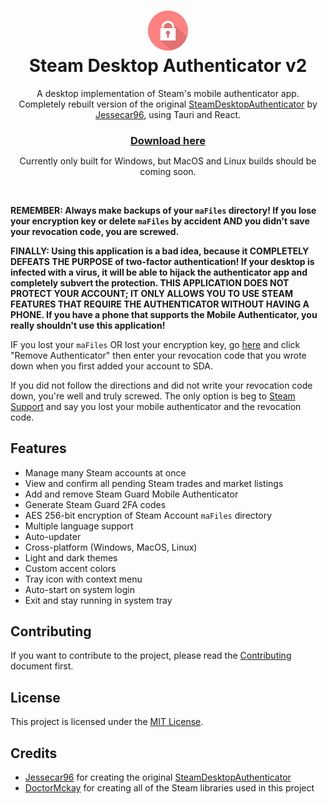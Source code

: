 <h1 align="center">
  <img  src="https://raw.githubusercontent.com/easton36/steam-desktop-authenticator-v2/master/src-tauri/icons/icon.png" height="64" width="64" />
  <br/>
  Steam Desktop Authenticator v2
</h1>

<p align="center">
  A desktop implementation of Steam's mobile authenticator app.<br/>
  Completely rebuilt version of the original <a href="https://github.com/Jessecar96/SteamDesktopAuthenticator" target="_blank">SteamDesktopAuthenticator<a/> by <a href="https://github.com/Jessecar96" target="_blank">Jessecar96</a>, using Tauri and React.
</p>

<h3 align="center" style="margin-bottom:0">
  <a href="https://github.com/easton36/steam-desktop-authenticator-v2/releases">Download here</a>
</h3>
<p align="center">Currently only built for Windows, but MacOS and Linux builds should be coming soon.</p>
<br>

**REMEMBER: Always make backups of your `maFiles` directory! If you lose your encryption key or delete `maFiles` by accident AND you didn't save your revocation code, you are screwed.**

**FINALLY: Using this application is a bad idea, because it COMPLETELY DEFEATS THE PURPOSE of two-factor authentication! If your desktop is infected with a virus, it will be able to hijack the authenticator app and completely subvert the protection. THIS APPLICATION DOES NOT PROTECT YOUR ACCOUNT; IT ONLY ALLOWS YOU TO USE STEAM FEATURES THAT REQUIRE THE AUTHENTICATOR WITHOUT HAVING A PHONE. If you have a phone that supports the Mobile Authenticator, you really shouldn't use this application!**

IF you lost your `maFiles` OR lost your encryption key, go [here](https://store.steampowered.com/twofactor/manage) and click "Remove Authenticator" then enter your revocation code that you wrote down when you first added your account to SDA.

If you did not follow the directions and did not write your revocation code down, you're well and truly screwed. The only option is beg to [Steam Support](https://support.steampowered.com/) and say you lost your mobile authenticator and the revocation code.

## Features
 - Manage many Steam accounts at once
 - View and confirm all pending Steam trades and market listings
 - Add and remove Steam Guard Mobile Authenticator
 - Generate Steam Guard 2FA codes
 - AES 256-bit encryption of Steam Account `maFiles` directory
 - Multiple language support
 - Auto-updater
 - Cross-platform (Windows, MacOS, Linux)
 - Light and dark themes
 - Custom accent colors
 - Tray icon with context menu
 - Auto-start on system login
 - Exit and stay running in system tray

## Contributing
If you want to contribute to the project, please read the [Contributing](https://github.com/easton36/steam-desktop-authenticator-v2/blob/master/CONTRIBUTING.md) document first.

## License
This project is licensed under the [MIT License](https://github.com/easton36/steam-desktop-authenticator-v2/blob/master/LICENSE).

## Credits
 - [Jessecar96](https://github.com/Jessecar96) for creating the original [SteamDesktopAuthenticator](https://github.com/Jessecar96/SteamDesktopAuthenticator)
 - [DoctorMckay](https://github.com/DoctorMcKay) for creating all of the Steam libraries used in this project
